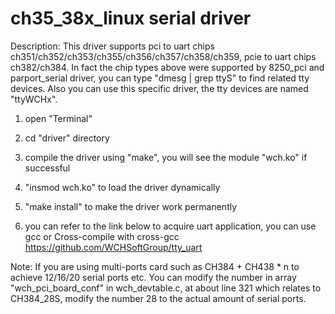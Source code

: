 # ch35_38x_linux serial driver
Description:
	This driver supports pci to uart chips ch351/ch352/ch353/ch355/ch356/ch357/ch358/ch359, pcie to uart chips ch382/ch384.
	In fact the chip types above were supported by 8250_pci and parport_serial driver, you can type "dmesg | grep ttyS" to find related tty devices.
	Also you can use this specific driver, the tty devices are named "ttyWCHx".

1. open "Terminal"

2. cd "driver" directory

3. compile the driver using "make", you will see the module "wch.ko" if successful

4. "insmod wch.ko" to load the driver dynamically

5. "make install" to make the driver work permanently

6. you can refer to the link below to acquire uart application, you can use gcc or Cross-compile with cross-gcc
   https://github.com/WCHSoftGroup/tty_uart

Note:
	If you are using multi-ports card such as CH384 + CH438 * n to achieve 12/16/20 serial ports etc.
	You can modify the number in array "wch_pci_board_conf" in wch_devtable.c, at about line 321 which relates to CH384_28S, modify the number 28 to the actual amount of serial ports.
